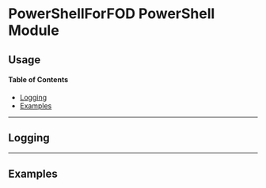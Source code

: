 # PowerShellForFOD PowerShell Module
## Usage

#### Table of Contents
*   [Logging](#logging)
*   [Examples](#examples)

----------

## Logging

----------

## Examples
